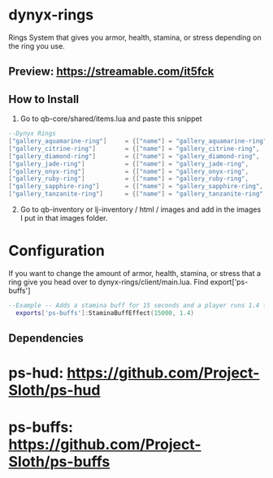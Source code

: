 # dynyx-rings
Rings System that gives you armor, health, stamina, or stress depending on the ring you use.

## Preview: https://streamable.com/it5fck

## How to Install
1. Go to qb-core/shared/items.lua and paste this snippet 
```lua
--Dynyx Rings
["gallery_aquamarine-ring"] 	= {["name"] = "gallery_aquamarine-ring", ["label"] = "Aquamarine Ring", ["weight"] = 0, 		["type"] = "item", 		["image"] = "gallery_aquamarine-ring.png",  ["unique"] = true, 		["useable"] = true, 	["shouldClose"] = true,   ["combinable"] = nil,   ["description"] = ""},
["gallery_citrine-ring"] 		= {["name"] = "gallery_citrine-ring", 	 ["label"] = "Citrine Ring",    ["weight"] = 0, 		["type"] = "item", 		["image"] = "gallery_citrine-ring.png", 	["unique"] = true, 		["useable"] = true, 	["shouldClose"] = true,   ["combinable"] = nil,   ["description"] = ""},
["gallery_diamond-ring"] 		= {["name"] = "gallery_diamond-ring", 	 ["label"] = "Diamond Ring",    ["weight"] = 0, 		["type"] = "item", 		["image"] = "gallery_diamond-ring.png", 	["unique"] = true, 		["useable"] = true, 	["shouldClose"] = true,   ["combinable"] = nil,   ["description"] = ""},
["gallery_jade-ring"] 			= {["name"] = "gallery_jade-ring", 		 ["label"] = "Jade Ring",       ["weight"] = 0, 		["type"] = "item", 		["image"] = "gallery_jade-ring.png", 		["unique"] = true, 		["useable"] = true, 	["shouldClose"] = true,   ["combinable"] = nil,   ["description"] = ""},
["gallery_onyx-ring"] 			= {["name"] = "gallery_onyx-ring", 		 ["label"] = "Onyx Ring",       ["weight"] = 0, 		["type"] = "item", 		["image"] = "gallery_onyx-ring.png", 		["unique"] = true, 		["useable"] = true, 	["shouldClose"] = true,   ["combinable"] = nil,   ["description"] = ""},
["gallery_ruby-ring"] 			= {["name"] = "gallery_ruby-ring", 		 ["label"] = "Ruby Ring",       ["weight"] = 0, 		["type"] = "item", 		["image"] = "gallery_ruby-ring.png", 		["unique"] = true, 		["useable"] = true, 	["shouldClose"] = true,   ["combinable"] = nil,   ["description"] = ""},
["gallery_sapphire-ring"] 		= {["name"] = "gallery_sapphire-ring", 	 ["label"] = "Sapphire Ring",   ["weight"] = 0, 		["type"] = "item", 		["image"] = "gallery_sapphire-ring.png",    ["unique"] = true, 		["useable"] = true, 	["shouldClose"] = true,   ["combinable"] = nil,   ["description"] = ""},
["gallery_tanzanite-ring"] 		= {["name"] = "gallery_tanzanite-ring",  ["label"] = "Tanzanite Ring",  ["weight"] = 0, 		["type"] = "item", 		["image"] = "gallery_tanzanite-ring.png", 	["unique"] = true, 		["useable"] = true, 	["shouldClose"] = true,   ["combinable"] = nil,   ["description"] = ""},
```
2. Go to qb-inventory or lj-inventory / html / images and add in the images I put in that images folder.

# Configuration

If you want to change the amount of armor, health, stamina, or stress that a ring give you head over to dynyx-rings/client/main.lua. Find export['ps-buffs']
```lua
--Example -- Adds a stamina buff for 15 seconds and a player runs 1.4 faster.
  exports['ps-buffs']:StaminaBuffEffect(15000, 1.4)
  ```

## Dependencies
# ps-hud: https://github.com/Project-Sloth/ps-hud
# ps-buffs: https://github.com/Project-Sloth/ps-buffs
